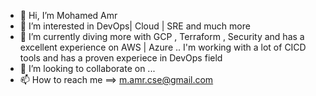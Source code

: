- 👋 Hi, I’m Mohamed Amr
- 👀 I’m interested in DevOps| Cloud | SRE and much more 
- 🌱 I’m currently diving more with  GCP , Terraform , Security and has a excellent experience on AWS | Azure .. I'm working with a lot of CICD tools and has a proven experiece in DevOps field 
- 💞️ I’m looking to collaborate on ...
- 📫 How to reach me ==> m.amr.cse@gmail.com

<!---
MohamedOthman/MohamedOthman is a ✨ special ✨ repository because its `README.md` (this file) appears on your GitHub profile.
You can click the Preview link to take a look at your changes.
--->
